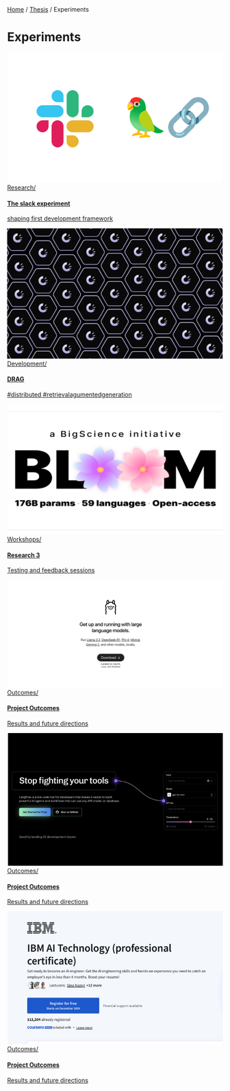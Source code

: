 <div class="breadcrumb">
    <a href="/">Home</a> <span class="breadcrumb-separator">/</span> 
    <a href="/MDEF_Docmentation/thesis">Thesis</a> <span class="breadcrumb-separator">/</span> 
    <span>Experiments</span>
</div>

# Experiments

<div class="grid-wrapper">
    <a class="content-tile large" href="thesis/research/">
        <img src="../../images/Thesis/Slack.png">
        <div style="display:flex, flex-direction:column">
        <div class="navigation">Research/</div>
        <h4>The slack experiment</h4>
        <p>shaping first development framework</p>
        </div>
    </a>
    <a class="content-tile" href="thesis/thesis_playground/">
        <img src="../../images/Thesis/DRAG.png">
        <div class="navigation">Development/</div>
        <h4>DRAG</h4>
        <p>#distributed #retrievalagumentedgeneration</p>
    </a>
    <a class="content-tile" href="thesis/experiments/">
        <img src="../../images/Thesis/Bloom.png">
        <div class="navigation">Workshops/</div>
        <h4>Research 3</h4>
        <p>Testing and feedback sessions</p>
    </a>
    <a class="content-tile" href="thesis/exhibition/">
        <img src="../../images/Thesis/Llama.png">
        <div class="navigation">Outcomes/</div>
        <h4>Project Outcomes</h4>
        <p>Results and future directions</p>
    </a>
    <a class="content-tile" href="thesis/exhibition/">
        <img src="../../images/Thesis/langflow.png">
        <div class="navigation">Outcomes/</div>
        <h4>Project Outcomes</h4>
        <p>Results and future directions</p>
    </a>
    <a class="content-tile" href="thesis/exhibition/">
        <img src="../../images/Thesis/IBM.png">
        <div class="navigation">Outcomes/</div>
        <h4>Project Outcomes</h4>
        <p>Results and future directions</p>
    </a>
</div>